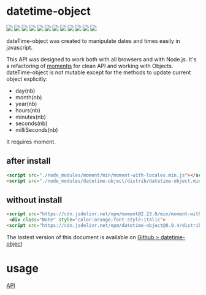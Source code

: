
# datetime-object

<div style="display:inline">
      <a target="_blank" title="build" href="https://travis-ci.org/Sylvain59650/datetime-object"><img src="https://travis-ci.org/Sylvain59650/datetime-object.png?branch=master" /></a>
      <a target="_blank" title="version" href="https://www.npmjs.com/package/datetime-object"><img src="https://img.shields.io/npm/v/datetime-object.svg" /></a>
      <a target="_blank" title="package" href="https://github.com/Sylvain59650/datetime-object"><img src="https://img.shields.io/github/package-json/v/Sylvain59650/datetime-object.svg" /></a>
      <a target="_blank" title="dependencies" href="https://david-dm.org/Sylvain59650/datetime-object"><img src="https://img.shields.io/david/Sylvain59650/datetime-object.svg" /></a>
      <a target="_blank" title="dependencies graph" href="http://npm.anvaka.com/#/view/2d/datetime-object"><img src="https://img.shields.io/badge/dependencies-graph-blue.svg" /></a>
      <img src="https://img.shields.io/bundlephobia/min/datetime-object.svg" />
      <img src="https://img.shields.io/badge/eslint-ok-blue.svg" />
      <a target="_blank" title="tests" href="https://sylvain59650.github.io/datetime-object/"><img src="https://img.shields.io/badge/tests-passing-brightgreen.svg" /></a>
           <a target="_blank" title="downloads" href="https://www.jsdelivr.com/package/npm/datetime-object"><img src="https://data.jsdelivr.com/v1/package/npm/datetime-object/badge" /></a>
    <a target="_blank" title="cdn" href="https://cdn.jsdelivr.net/npm/datetime-object/distrib/datetime-object.min.js"><img src="https://img.shields.io/badge/cdn-jsdeliv-black.svg" /></a>
      <img src="https://img.shields.io/npm/l/datetime-object.svg" />
      <img src="https://hits.dwyl.com/Sylvain59650/datetime-object.svg" />
    </div>

dateTime-object  was created to manipulate dates and times easily in javascript.

This API was designed to work both with all browsers and with Node.js.
It's a refactoring of [momentjs](https://momentjs.com/) for clean API and working with Objects.
dateTime-object is not mutable except for the methods to update current object explicitly:
<ul><li>day(nb)</li><li>month(nb)</li><li>year(nb)</li><li>hours(nb)</li><li>minutes(nb)</li><li>seconds(nb)</li><li>milliSeconds(nb)</ul>
It requires moment.


## after install
```html
<script src="./node_modules/moment/min/moment-with-locales.min.js"></script>
<script src="./node_modules/datetime-object/distrib/datetime-object.min.js"></script>
```

## without install

```html
<script src="https://cdn.jsdelivr.net/npm/moment@2.23.0/min/moment-with-locales.min.js" integrity="sha256-2upzq+m3oG9Q4Xye6pGvLrXgrzOKtTgR1D2GCLUzL2o=" crossorigin="anonymous"></script>
 <div class="Note" style="color:orange;font-style:italic">
<script src="https://cdn.jsdelivr.net/npm/datetime-object@0.9.4/distrib/datetime-object.min.js" integrity="sha256-PQj2taT+aXrQoKeoYbun6uYbuc1Qo7ZAc63xw/A2oIE=" crossorigin="anonymous"></script>
```
 
  The lastest version of this document is available on [Github > datetime-object](https://sylvain59650.github.io/datetime-object/)
</div>

# usage

<a href="https://sylvain59650.github.io/datetime-object/">API</a>